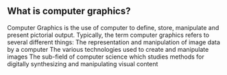 ## What is computer graphics?
Computer Graphics is the use of computer to define, store, manipulate and present pictorial output. 
Typically, the term computer graphics refers to several different things:
The representation and manipulation of image data by a computer
The various technologies used to create and manipulate images
The sub-field of computer science which studies methods for digitally synthesizing and manipulating visual content
